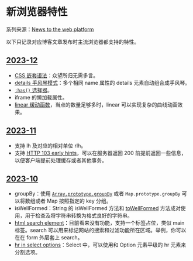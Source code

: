 # 新浏览器特性



系列来源：[News to the web platform](https://web.dev/series/new-to-the-web?hl=en)

以下只记录对应博客文章发布时主流浏览器都支持的特性。

## [2023-12](https://web.dev/blog/web-platform-12-2023)

* [CSS 嵌套语法](https://developer.chrome.com/blog/css-nesting-relaxed-syntax-update?hl=zh-cn)：众望所归无需多言。
* [details 手风琴模式](https://developer.chrome.com/docs/css-ui/exclusive-accordion)：多个相同 name 属性的 details 元素自动组合成手风琴。
* [`:has()` 选择器](https://developer.chrome.com/blog/has-m105)。
* iframe 的懒加载属性。
* [linear 缓动函数](https://developer.chrome.com/docs/css-ui/css-linear-easing-function)，当点的数量足够多时，linear 可以实现复杂的曲线动画效果。

## [2023-11](https://web.dev/blog/web-platform-11-2023?hl=en)

* 支持 lh 及对应的相对单位 rlh。
* 支持 [HTTP 103 early hints](https://developer.mozilla.org/zh-CN/docs/Web/HTTP/Status/103)，可以在服务器返回 200 前提前返回一些信息，以便客户端提前处理缓存或者其他事务。

## [2023-10](https://web.dev/blog/web-platform-10-2023?hl=en)

* groupBy：使用 [`Array.prototype.groupBy`](https://developer.mozilla.org/zh-CN/docs/Web/JavaScript/Reference/Global_Objects/Object/groupBy) 或者 `Map.prototype.groupBy` 可以将数组或者 Map 按照指定的 key 分组。
* isWellFormed：String 的 isWellFormed 方法和 [toWellFormed](https://developer.mozilla.org/zh-CN/docs/Web/JavaScript/Reference/Global_Objects/String/toWellFormed) 方法成对使用，用于检查及将字符串转换为格式良好的字符串。
* [html search element](https://developer.mozilla.org/en-US/docs/Web/HTML/Element/search)：目前看来没有功能，支持一个标签占位，类似 main 标签。search 可以用来标记网站的搜索和过滤功能所在区域。举例，你可以在在 form 外层套上 search。
* [hr in select options](https://developer.chrome.com/blog/hr-in-select?hl=zh-cn)：Select 中，可以使用和 Option 元素平级的 hr 元素来分割选项。